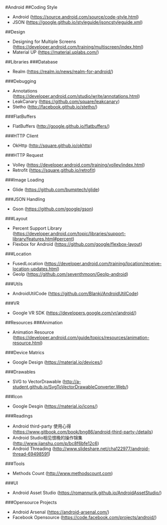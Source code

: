 #Android
##Coding Style
- Android (https://source.android.com/source/code-style.html)
- JSON (https://google.github.io/styleguide/jsoncstyleguide.xml)

##Design
- Designing for Multiple Screens (https://developer.android.com/training/multiscreen/index.html)
- Material UP (https://material.uplabs.com/)

##Libraries
###Database
- Realm (https://realm.io/news/realm-for-android/)

###Debugging
- Annotations (https://developer.android.com/studio/write/annotations.html)
- LeakCanary (https://github.com/square/leakcanary)
- Stetho (http://facebook.github.io/stetho/)

###FlatBuffers
- FlatBuffers (http://google.github.io/flatbuffers/)

###HTTP Client
- OkHttp (http://square.github.io/okhttp)

###HTTP Request
- Volley (https://developer.android.com/training/volley/index.html)
- Retrofit (https://square.github.io/retrofit)

###Image Loading
- Glide (https://github.com/bumptech/glide)

###JSON Handling
- Gson (https://github.com/google/gson)

###Layout
- Percent Support Library (https://developer.android.com/topic/libraries/support-library/features.html#percent)
- Flexbox for Android (https://github.com/google/flexbox-layout)

###Location
- FusedLocation
(https://developer.android.com/training/location/receive-location-updates.html)
- GeoIp (https://github.com/seventhmoon/GeoIp-android)

###Utils
- AndroidUtilCode (https://github.com/Blankj/AndroidUtilCode)

###VR
- Google VR SDK (https://developers.google.com/vr/android/)

##Resources
###Animation
- Animation Resource (https://developer.android.com/guide/topics/resources/animation-resource.html)

###Device Matrics
- Google Design (https://material.io/devices/)

###Drawables
- SVG to VectorDrawable (http://a-student.github.io/SvgToVectorDrawableConverter.Web/)

###Icon
- Google Desgin (https://material.io/icons/)

###Readings
- Android third-party 使用心得 (https://www.gitbook.com/book/bng86/android-third-party-/details)
- Android Studio相见恨晚的操作锦集 (http://www.jianshu.com/p/bc8f6bfe12c6)
- Android Threading (http://www.slideshare.net/cha122977/android-thread-69498591)

###Tools
- Methods Count (http://www.methodscount.com)

###UI
- Android Asset Studio (https://romannurik.github.io/AndroidAssetStudio/)

###Opensource Projects
- Android Arsenal (https://android-arsenal.com/)
- Facebook Opensource (https://code.facebook.com/projects/android/)









